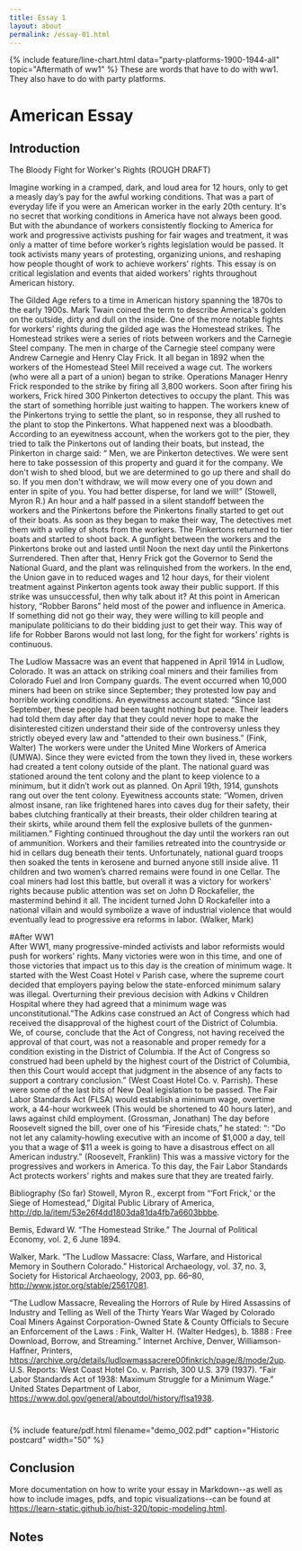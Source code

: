 ```yaml
---
title: Essay 1
layout: about
permalink: /essay-01.html
---
```


{% include feature/line-chart.html data="party-platforms-1900-1944-all" topic="Aftermath of ww1" %}
These are words that have to do with ww1. They also have to do with party platforms.
# American Essay

## Introduction

The Bloody Fight for Worker's Rights (ROUGH DRAFT)

Imagine working in a cramped, dark, and loud area for 12 hours, only to get a measly day’s pay for the awful working conditions. That was a part of everyday life if you were an American worker in the early 20th century. It's no secret that working conditions in America have not always been good. But with the abundance of workers consistently flocking to America for work and progressive activists pushing for fair wages and treatment, it was only a matter of time before worker’s rights legislation would be passed. It took activists many years of protesting, organizing unions, and reshaping how people thought of work to achieve workers' rights. This essay is on critical legislation and events that aided workers' rights throughout American history.

The Gilded Age refers to a time in American history spanning the 1870s to the early 1900s. Mark Twain coined the term to describe America's golden on the outside, dirty and dull on the inside. One of the more notable fights for workers' rights during the gilded age was the Homestead strikes. The Homestead strikes were a series of riots between workers and the Carnegie Steel company. The men in charge of the Carnegie steel company were Andrew Carnegie and Henry Clay Frick. It all began in 1892 when the workers of the Homestead Steel Mill received a wage cut. The workers (who were all a part of a union) began to strike. Operations Manager Henry Frick responded to the strike by firing all 3,800 workers.
Soon after firing his workers, Frick hired 300 Pinkerton detectives to occupy the plant. This was the start of something horrible just waiting to happen. The workers knew of the Pinkertons trying to settle the plant, so in response, they all rushed to the plant to stop the Pinkertons. What happened next was a bloodbath. According to an eyewitness account, when the workers got to the pier, they tried to talk the Pinkertons out of landing their boats, but instead, the Pinkerton in charge said: “ Men, we are Pinkerton detectives. We were sent here to take possession of this property and guard it for the company. We don't wish to shed blood, but we are determined to go up there and shall do so. If you men don't withdraw, we will mow every one of you down and enter in spite of you. You had better disperse, for land we will!” (Stowell, Myron R.)  An hour and a half passed in a silent standoff between the workers and the Pinkertons before the Pinkertons finally started to get out of their boats. As soon as they began to make their way, The detectives met them with a volley of shots from the workers. The Pinkertons returned to tier boats and started to shoot back.
A gunfight between the workers and the Pinkertons broke out and lasted until Noon the next day until the Pinkertons Surrendered. Then after that, Henry Frick got the Governor to Send the National Guard, and the plant was relinquished from the workers. In the end, the Union gave in to reduced wages and 12 hour days, for their violent treatment against Pinkerton agents took away their public support. If this strike was unsuccessful, then why talk about it? At this point in American history, “Robber Barons” held most of the power and influence in America. If something did not go their way, they were willing to kill people and manipulate politicians to do their bidding just to get their way. This way of life for Robber Barons would not last long, for the fight for workers' rights is continuous. 

The Ludlow Massacre was an event that happened in April 1914 in Ludlow, Colorado. It was an attack on striking coal miners and their families from Colorado Fuel and Iron Company guards. The event occurred when 10,000 miners had been on strike since September; they protested low pay and horrible working conditions. An eyewitness account stated: “Since last September, these people had been taught nothing but peace. Their leaders had told them day after day that they could never hope to make the disinterested citizen understand their side of the controversy unless they strictly obeyed every law and "attended to their own business.” (Fink, Walter)  The workers were under the United Mine Workers of America (UMWA). Since they were evicted from the town they lived in, these workers had created a tent colony outside of the plant. The national guard was stationed around the tent colony and the plant to keep violence to a minimum, but it didn’t work out as planned. On April 19th, 1914, gunshots rang out over the tent colony. Eyewitness accounts state: “Women, driven almost insane, ran like frightened hares into caves dug for their safety, their babes clutching frantically at their breasts, their older children tearing at their skirts, while around them fell the explosive bullets of the gunmen- militiamen.” Fighting continued throughout the day until the workers ran out of ammunition. Workers and their families retreated into the countryside or hid in cellars dug beneath their tents. Unfortunately, national guard troops then soaked the tents in kerosene and burned anyone still inside alive. 11 children and two women’s charred remains were found in one Cellar. The coal miners had lost this battle, but overall it was a victory for workers' rights because public attention was set on John D Rockafeller, the mastermind behind it all. The incident turned John D Rockafeller into a national villain and would symbolize a wave of industrial violence that would eventually lead to progressive era reforms in labor. (Walker, Mark)

#After WW1	
	After WW1, many progressive-minded activists and labor reformists would push for workers' rights. Many victories were won in this time, and one of those victories that impact us to this day is the creation of minimum wage. It started with the West Coast Hotel v Parish case, where the supreme court decided that employers paying below the state-enforced minimum salary was illegal. Overturning their previous decision with Adkins v Children Hospital where they had agreed that a minimum wage was unconstitutional.”The Adkins case construed an Act of Congress which had received the disapproval of the highest court of the District of Columbia. We, of course, conclude that the Act of Congress, not having received the approval of that court, was not a reasonable and proper remedy for a condition existing in the District of Columbia. If the Act of Congress so construed had been upheld by the highest court of the District of Columbia, then this Court would accept that judgment in the absence of any facts to support a contrary conclusion.” (West Coast Hotel Co. v. Parrish). These were some of the last bits of New Deal legislation to be passed. The Fair Labor Standards Act (FLSA) would establish a minimum wage, overtime work, a 44-hour workweek (This would be shortened to 40 hours later), and laws against child employment. (Grossman, Jonathan) The day before Roosevelt signed the bill, over one of his “Fireside chats,” he stated: “: "Do not let any calamity-howling executive with an income of $1,000 a day, tell you that a wage of $11 a week is going to have a disastrous effect on all American industry." (Roosevelt, Franklin) This was a massive victory for the progressives and workers in America. To this day, the Fair Labor Standards Act protects workers' rights and makes sure that they are treated fairly.

Bibliography (So far) 
Stowell, Myron R., excerpt from “‘Fort Frick,’ or the Siege of Homestead,” Digital Public Library of America, http://dp.la/item/53e26f4dd1803da81da4fb7a6603bbbe.

Bemis, Edward W. “The Homestead Strike.” The Journal of Political Economy, vol. 2, 6 June 1894. 

Walker, Mark. “The Ludlow Massacre: Class, Warfare, and Historical Memory in Southern Colorado.” Historical Archaeology, vol. 37, no. 3, Society for Historical Archaeology, 2003, pp. 66–80, http://www.jstor.org/stable/25617081.
 
“The Ludlow Massacre, Revealing the Horrors of Rule by Hired Assassins of Industry and Telling as Well of the Thirty Years War Waged by Colorado Coal Miners Against Corporation-Owned State & County Officials to Secure an Enforcement of the Laws : Fink, Walter H. (Walter Hedges), b. 1888 : Free Download, Borrow, and Streaming.” Internet Archive, Denver, Williamson-Haffner, Printers, https://archive.org/details/ludlowmassacrere00finkrich/page/8/mode/2up. 
U.S. Reports: West Coast Hotel Co. v. Parrish, 300 U.S. 379 (1937).
“Fair Labor Standards Act of 1938: Maximum Struggle for a Minimum Wage.” United States Department of Labor, https://www.dol.gov/general/aboutdol/history/flsa1938. 



# 
{% include feature/pdf.html filename="demo_002.pdf" caption="Historic postcard" width="50" %}

## Conclusion

More documentation on how to write your essay in Markdown--as well as how to include images, pdfs, and topic visualizations--can be found at <https://learn-static.github.io/hist-320/topic-modeling.html>.

## Notes

[^1]: Katie Kitamura, A Separation (New York: Riverhead Books, 2017), 25.
